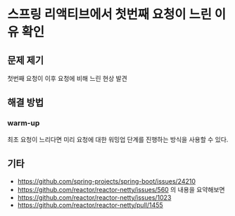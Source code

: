 # 스프링 리액티브에서 첫번째 요청이 느린 이유 확인
## 문제 제기
첫번째 요청이 이후 요청에 비해 느린 현상 발견

## 해결 방법
### warm-up
최초 요청이 느리다면 미리 요청에 대한 워밍업 단계를 진행하는 방식을 사용할 수 있다.

## 기타
- https://github.com/spring-projects/spring-boot/issues/24210
- https://github.com/reactor/reactor-netty/issues/560 의 내용을 요약해보면
- https://github.com/reactor/reactor-netty/issues/1023
- https://github.com/reactor/reactor-netty/pull/1455
